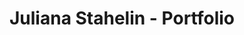 ---
language: en
title: 'Juliana Stahelin - Portfolio'
home: Home
cv: Curriculum
projects: Projects
contact: Contact
languages: 
    - pt
    - en
---